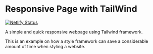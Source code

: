 # Responsive Page with TailWind

[![Netlify Status](https://api.netlify.com/api/v1/badges/36847aed-4ad6-4a12-9fd6-a35195cbc48f/deploy-status)](https://app.netlify.com/sites/inspiring-ritchie-49ef51/deploys)

A simple and quick responsive webpage using Tailwind framework.

This is an example on how a style framework can save a considerable amount of time when styling a website.
